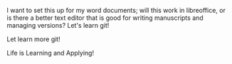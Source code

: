 I want to set this up for my word documents; will this work in libreoffice, or is there a 
better text editor that is good for writing manuscripts and managing versions?
Let's learn git!

Let learn more git!

Life is Learning and Applying!
